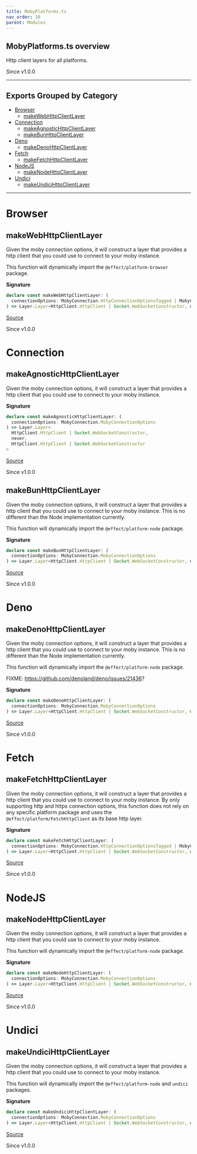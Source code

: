 ```yaml
---
title: MobyPlatforms.ts
nav_order: 10
parent: Modules
---
```


## MobyPlatforms.ts overview

Http client layers for all platforms.

Since v1.0.0

---

## Exports Grouped by Category

- [Browser](#browser)
  - [makeWebHttpClientLayer](#makewebhttpclientlayer)
- [Connection](#connection)
  - [makeAgnosticHttpClientLayer](#makeagnostichttpclientlayer)
  - [makeBunHttpClientLayer](#makebunhttpclientlayer)
- [Deno](#deno)
  - [makeDenoHttpClientLayer](#makedenohttpclientlayer)
- [Fetch](#fetch)
  - [makeFetchHttpClientLayer](#makefetchhttpclientlayer)
- [NodeJS](#nodejs)
  - [makeNodeHttpClientLayer](#makenodehttpclientlayer)
- [Undici](#undici)
  - [makeUndiciHttpClientLayer](#makeundicihttpclientlayer)

---

# Browser

## makeWebHttpClientLayer

Given the moby connection options, it will construct a layer that provides a
http client that you could use to connect to your moby instance.

This function will dynamically import the `@effect/platform-browser` package.

**Signature**

```ts
declare const makeWebHttpClientLayer: (
  connectionOptions: MobyConnection.HttpConnectionOptionsTagged | MobyConnection.HttpsConnectionOptionsTagged
) => Layer.Layer<HttpClient.HttpClient | Socket.WebSocketConstructor, never, never>
```

[Source](https://github.com/leonitousconforti/the-moby-effect/tree/main/src/MobyPlatforms.ts#L124)

Since v1.0.0

# Connection

## makeAgnosticHttpClientLayer

Given the moby connection options, it will construct a layer that provides a
http client that you could use to connect to your moby instance.

**Signature**

```ts
declare const makeAgnosticHttpClientLayer: (
  connectionOptions: MobyConnection.MobyConnectionOptions
) => Layer.Layer<
  HttpClient.HttpClient | Socket.WebSocketConstructor,
  never,
  HttpClient.HttpClient | Socket.WebSocketConstructor
>
```

[Source](https://github.com/leonitousconforti/the-moby-effect/tree/main/src/MobyPlatforms.ts#L27)

Since v1.0.0

## makeBunHttpClientLayer

Given the moby connection options, it will construct a layer that provides a
http client that you could use to connect to your moby instance. This is no
different than the Node implementation currently.

This function will dynamically import the `@effect/platform-node` package.

**Signature**

```ts
declare const makeBunHttpClientLayer: (
  connectionOptions: MobyConnection.MobyConnectionOptions
) => Layer.Layer<HttpClient.HttpClient | Socket.WebSocketConstructor, never, never>
```

[Source](https://github.com/leonitousconforti/the-moby-effect/tree/main/src/MobyPlatforms.ts#L49)

Since v1.0.0

# Deno

## makeDenoHttpClientLayer

Given the moby connection options, it will construct a layer that provides a
http client that you could use to connect to your moby instance. This is no
different than the Node implementation currently.

This function will dynamically import the `@effect/platform-node` package.

FIXME: https://github.com/denoland/deno/issues/21436?

**Signature**

```ts
declare const makeDenoHttpClientLayer: (
  connectionOptions: MobyConnection.MobyConnectionOptions
) => Layer.Layer<HttpClient.HttpClient | Socket.WebSocketConstructor, never, never>
```

[Source](https://github.com/leonitousconforti/the-moby-effect/tree/main/src/MobyPlatforms.ts#L66)

Since v1.0.0

# Fetch

## makeFetchHttpClientLayer

Given the moby connection options, it will construct a layer that provides a
http client that you could use to connect to your moby instance. By only
supporting http and https connection options, this function does not rely on
any specific platform package and uses the `@effect/platform/FetchHttpClient`
as its base http layer.

**Signature**

```ts
declare const makeFetchHttpClientLayer: (
  connectionOptions: MobyConnection.HttpConnectionOptionsTagged | MobyConnection.HttpsConnectionOptionsTagged
) => Layer.Layer<HttpClient.HttpClient | Socket.WebSocketConstructor, never, never>
```

[Source](https://github.com/leonitousconforti/the-moby-effect/tree/main/src/MobyPlatforms.ts#L81)

Since v1.0.0

# NodeJS

## makeNodeHttpClientLayer

Given the moby connection options, it will construct a layer that provides a
http client that you could use to connect to your moby instance.

This function will dynamically import the `@effect/platform-node` package.

**Signature**

```ts
declare const makeNodeHttpClientLayer: (
  connectionOptions: MobyConnection.MobyConnectionOptions
) => Layer.Layer<HttpClient.HttpClient | Socket.WebSocketConstructor, never, never>
```

[Source](https://github.com/leonitousconforti/the-moby-effect/tree/main/src/MobyPlatforms.ts#L95)

Since v1.0.0

# Undici

## makeUndiciHttpClientLayer

Given the moby connection options, it will construct a layer that provides a
http client that you could use to connect to your moby instance.

This function will dynamically import the `@effect/platform-node` and
`undici` packages.

**Signature**

```ts
declare const makeUndiciHttpClientLayer: (
  connectionOptions: MobyConnection.MobyConnectionOptions
) => Layer.Layer<HttpClient.HttpClient | Socket.WebSocketConstructor, never, never>
```

[Source](https://github.com/leonitousconforti/the-moby-effect/tree/main/src/MobyPlatforms.ts#L110)

Since v1.0.0
